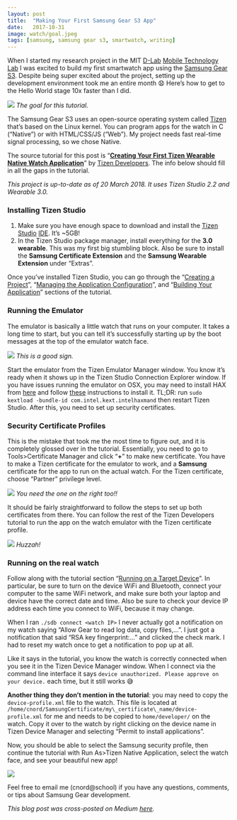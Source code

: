 ```yaml
---
layout:	post
title:	"Making Your First Samsung Gear S3 App"
date:	2017-10-31
image: watch/goal.jpeg
tags: [samsung, samsung gear s3, smartwatch, writing]
---
```


When I started my research project in the MIT [D-Lab](https://d-lab.mit.edu/research-about) [Mobile Technology Lab](http://www.mobiletechnologylab.org/) I was excited to build my first smartwatch app using the [Samsung Gear S3](https://www.samsung.com/us/explore/gear-s3/). Despite being super excited about the project, setting up the development environment took me an entire month :anguished: Here’s how to get to the Hello World stage 10x faster than I did.

![](/images/watch/goal.jpeg)
_The goal for this tutorial._

The Samsung Gear S3 uses an open-source operating system called [Tizen](https://www.tizen.org/?langswitch=en) that’s based on the Linux kernel. You can program apps for the watch in C (“Native”) or with HTML/CSS/JS (“Web”). My project needs fast real-time signal processing, so we chose Native.

The source tutorial for this post is “[**Creating Your First Tizen Wearable Native Watch Application**](https://developer.tizen.org/ko/development/training/native-application/getting-started/creating-your-first-tizen-wearable-native-watch-application?langredirect=1#run)” by [Tizen Developers](https://developer.tizen.org/?langswitch=en). The info below should fill in all the gaps in the tutorial.

*This project is up-to-date as of 20 March 2018. It uses Tizen Studio 2.2 and Wearable 3.0.*

### Installing Tizen Studio

1. Make sure you have enough space to download and install the [Tizen Studio](https://developer.tizen.org/development/tizen-studio/download) [IDE](https://en.wikipedia.org/wiki/Integrated_development_environment). It’s ~5GB!
2. In the Tizen Studio package manager, install everything for the **3.0 wearable**. This was my first big stumbling block. Also be sure to install the **Samsung Certificate Extension** and the **Samsung Wearable Extension** under “Extras”.

Once you’ve installed Tizen Studio, you can go through the “[Creating a Project](https://developer.tizen.org/ko/development/training/native-application/getting-started/creating-your-first-tizen-wearable-native-watch-application?langredirect=1#create)”, “[Managing the Application Configuration](https://developer.tizen.org/ko/development/training/native-application/getting-started/creating-your-first-tizen-wearable-native-watch-application?langredirect=1#configuration)”, and “[Building Your Application](https://developer.tizen.org/ko/development/training/native-application/getting-started/creating-your-first-tizen-wearable-native-watch-application?langredirect=1#build)” sections of the tutorial.

### Running the Emulator

The emulator is basically a little watch that runs on your computer. It takes a long time to start, but you can tell it’s successfully starting up by the boot messages at the top of the emulator watch face.

![](/images/watch/emu.png)
_This is a good sign._

Start the emulator from the Tizen Emulator Manager window. You know it’s ready when it shows up in the Tizen Studio Connection Explorer window. If you have issues running the emulator on OSX, you may need to install HAX from [here](https://software.intel.com/en-us/articles/intel-hardware-accelerated-execution-manager-intel-haxm) and follow [these](https://stackoverflow.com/questions/26455759/installing-haxm-on-osx-yosemite) instructions to install it. TL;DR: run `sudo kextload -bundle-id com.intel.kext.intelhaxmand` then restart Tizen Studio. After this, you need to set up security certificates.

### Security Certificate Profiles

This is the mistake that took me the most time to figure out, and it is completely glossed over in the tutorial. Essentially, you need to go to Tools>Certificate Manager and click “**+**” to make new certificate. You have to make a Tizen certificate for the emulator to work, and a **Samsung** certificate for the app to run on the actual watch. For the Tizen certificate, choose “Partner” privilege level.

![](/images/watch/cert.png)
_You need the one on the right too!!_

It should be fairly straightforward to follow the steps to set up both certificates from there. You can follow the rest of the Tizen Developers tutorial to run the app on the watch emulator with the Tizen certificate profile.

![](/images/watch/huzzah.png)
_Huzzah!_

### Running on the real watch

Follow along with the tutorial section “[Running on a Target Device](https://developer.tizen.org/ko/development/training/native-application/getting-started/creating-your-first-tizen-wearable-native-watch-application?langredirect=1#target)”. In particular, be sure to turn on the device WiFi and Bluetooth, connect your computer to the same WiFi network, and make sure both your laptop and device have the correct date and time. Also be sure to check your device IP address each time you connect to WiFi, because it may change.

When I ran `./sdb connect <watch IP>` I never actually got a notification on my watch saying “Allow Gear to read log data, copy files,…”. I just got a notification that said “RSA key fingerprint:…” and clicked the check mark. I had to reset my watch once to get a notification to pop up at all.

Like it says in the tutorial, you know the watch is correctly connected when you see it in the Tizen Device Manager window. When I connect via the command line interface it says `device unauthorized. Please approve on your device.` each time, but it still works :sweat_smile:

**Another thing they don’t mention in the tutorial**: you may need to copy the `device-profile.xml` file to the watch. This file is located at `/home/cnord/SamsungCertificate/my\_certificate\_name/device-profile.xml` for me and needs to be copied to `home/developer/` on the watch. Copy it over to the watch by right clicking on the device name in Tizen Device Manager and selecting “Permit to install applications”.

Now, you should be able to select the Samsung security profile, then continue the tutorial with Run As>Tizen Native Application, select the watch face, and see your beautiful new app!

![](/images/watch/done.jpeg)

Feel free to email me (cnord@school) if you have any questions, comments, or tips about Samsung Gear development.

_This blog post was cross-posted on Medium [here][medium]._

[medium]: https://medium.com/@cnord/making-your-first-samsung-gear-s3-app-363947cdf7fd